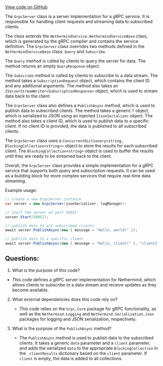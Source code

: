 [View code on GitHub](https://github.com/NethermindEth/nethermind/src/Nethermind/Nethermind.Grpc/Servers/GrpcServer.cs)

The `GrpcServer` class is a server implementation for a gRPC service. It is responsible for handling client requests and streaming data to subscribed clients. 

The class extends the `NethermindService.NethermindServiceBase` class, which is generated by the gRPC compiler and contains the service definition. The `GrpcServer` class overrides two methods defined in the `NethermindServiceBase` class: `Query` and `Subscribe`. 

The `Query` method is called by clients to query the server for data. The method returns an empty `QueryResponse` object. 

The `Subscribe` method is called by clients to subscribe to a data stream. The method takes a `SubscriptionRequest` object, which contains the client ID and any additional arguments. The method also takes an `IServerStreamWriter<SubscriptionResponse>` object, which is used to stream data back to the client. 

The `GrpcServer` class also defines a `PublishAsync` method, which is used to publish data to subscribed clients. The method takes a generic `T` object, which is serialized to JSON using an injected `IJsonSerializer` object. The method also takes a client ID, which is used to publish data to a specific client. If no client ID is provided, the data is published to all subscribed clients. 

The `GrpcServer` class uses a `ConcurrentDictionary<string, BlockingCollection<string>>` object to store the results for each subscribed client. The `BlockingCollection<string>` object is used to buffer the results until they are ready to be streamed back to the client. 

Overall, the `GrpcServer` class provides a simple implementation for a gRPC service that supports both query and subscription requests. It can be used as a building block for more complex services that require real-time data streaming. 

Example usage:

```csharp
// create a new GrpcServer instance
var server = new GrpcServer(jsonSerializer, logManager);

// start the server on port 50051
server.Start(50051);

// publish data to all subscribed clients
await server.PublishAsync(new { message = "Hello, world!" });

// publish data to a specific client
await server.PublishAsync(new { message = "Hello, client!" }, "client1");
```
## Questions: 
 1. What is the purpose of this code?
   - This code defines a gRPC server implementation for Nethermind, which allows clients to subscribe to a data stream and receive updates as they become available.

2. What external dependencies does this code rely on?
   - This code relies on the `Grpc.Core` package for gRPC functionality, as well as the `Nethermind.Logging` and `Nethermind.Serialization.Json` packages for logging and JSON serialization, respectively.

3. What is the purpose of the `PublishAsync` method?
   - The `PublishAsync` method is used to publish data to the subscribed clients. It takes a generic `data` parameter and a `client` parameter, and adds the serialized `data` to the appropriate `BlockingCollection` in the `_clientResults` dictionary based on the `client` parameter. If `client` is empty, the data is added to all collections.